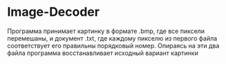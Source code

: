 # Image-Decoder

Программа принимает картинку в формате .bmp, где все пиксели перемешаны, и документ .txt, где каждому пикселю из первого файла соответствует его правильны порядковый номер. Опираясь на эти два файла программа восстанавливает исходный вариант картинки
